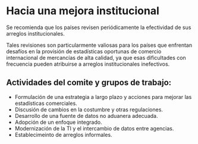 # Hacia una mejora institucional

Se recomienda que los países revisen periódicamente la efectividad 
de sus arreglos institucionales.

Tales revisiones son particularmente valiosas para los países que enfrentan 
desafíos en la provisión de estadísticas oportunas de comercio internacional 
de mercancías de alta calidad, ya que esas dificultades con frecuencia pueden 
atribuirse a arreglos institucionales inefectivos.

## Actividades del comite  y grupos de trabajo:

- Formulación de una estrategia a largo plazo y acciones para mejorar las 
estadísticas comerciales.
- Discusión de cambios en la costumbre y otras regulaciones.
- Desarrollo de una fuente de datos no aduanera adecuada.  
- Adopción de un enfoque integrado.
- Modernización de la TI y el intercambio de datos entre agencias.
- Establecimeinto de arreglos informales.

  
